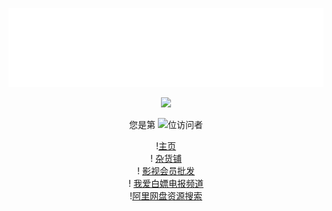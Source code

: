 
![](https://github.com/anran-world/anran-world/raw/master/solstice23.svg)

<p align="center"> 
  <img src="https://github-readme-stats.vercel.app/api?username=anran-world&show_icons=true&theme=radical&hide_border=true" width="550"/>
</p>
<p align="center"> 
  您是第  <img src="https://profile-counter.glitch.me/anran-world/count.svg" />位访问者
</p>
<p align="center"> 
  !<a href="https://52bp.icu" target="_blank">主页</a><br />
 ! <a href="http://52bp.icu" target="_blank">杂货铺</a><br />
 ! <a href="http://feizhu.faka55.xyz/" target="_blank">影视会员批发</a><br />
 ! <a href="https://t.me/anranbp" target="_blank">我爱白嫖电报频道</a><br />
  !<a href="https://blog.zhaowenran.com/alipan" target="_blank">阿里网盘资源搜索</a><br />
</p> 

